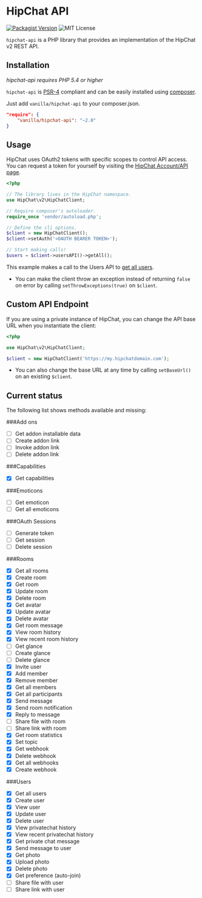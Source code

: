 HipChat API
==========

[![Packagist Version](https://img.shields.io/packagist/v/vanilla/hipchat-api.svg?style=flat-square)](https://packagist.org/packages/vanilla/hipchat-api)
![MIT License](https://img.shields.io/packagist/l/vanilla/hipchat-api.svg?style=flat-square)

`hipchat-api` is a PHP library that provides an implementation of the HipChat v2 REST API.

Installation
------------

*hipchat-api requires PHP 5.4 or higher*

`hipchat-api` is [PSR-4](https://github.com/php-fig/fig-standards/blob/master/accepted/PSR-4-autoloader.md) compliant and can be easily installed using [composer](//getcomposer.org). 

Just add `vanilla/hipchat-api` to your composer.json.

```json
"require": {
    "vanilla/hipchat-api": "~2.0"
}
```

Usage
-----

HipChat uses OAuth2 tokens with specific scopes to control API access. You can request a token for yourself by visiting the [HipChat Account/API page](https://www.hipchat.com/account/api).

```php
<?php

// The library lives in the HipChat namespace.
use HipChat\v2\HipChatClient;

// Require composer's autoloader.
require_once 'vendor/autoload.php';

// Define the cli options.
$client = new HipChatClient();
$client->setAuth('<OAUTH BEARER TOKEN>');

// Start making calls!
$users = $client->usersAPI()->getAll();
```

This example makes a call to the Users API to [get all users](https://www.hipchat.com/docs/apiv2/method/get_all_users).

* You can make the client throw an exception instead of returning `false` on error by calling `setThrowExceptions(true)` on `$client`.

Custom API Endpoint
-------------------

If you are using a private instance of HipChat, you can change the API base URL when you instantiate the client:

```php
<?php

use HipChat\v2\HipChatClient;

$client = new HipChatClient('https://my.hipchatdomain.com');
```

* You can also change the base URL at any time by calling `setBaseUrl()` on an existing `$client`.

Current status
--------------

The following list shows methods available and missing:

###Add ons
- [ ] Get addon installable data
- [ ] Create addon link
- [ ] Invoke addon link
- [ ] Delete addon link

###Capabilities
- [x] Get capabilities

###Emoticons
- [ ] Get emoticon
- [ ] Get all emoticons

###OAuth Sessions
- [ ] Generate token
- [ ] Get session
- [ ] Delete session

###Rooms
- [x] Get all rooms
- [x] Create room
- [x] Get room
- [x] Update room
- [x] Delete room
- [x] Get avatar
- [X] Update avatar
- [X] Delete avatar
- [x] Get room message
- [x] View room history
- [x] View recent room history
- [ ] Get glance
- [ ] Create glance
- [ ] Delete glance
- [x] Invite user
- [x] Add member
- [x] Remove member
- [x] Get all members
- [x] Get all participants
- [x] Send message
- [x] Send room notification
- [x] Reply to message
- [ ] Share file with room
- [ ] Share link with room
- [x] Get room statistics
- [x] Set topic
- [x] Get webhook
- [x] Delete webhook
- [x] Get all webhooks
- [x] Create webhook

###Users
- [x] Get all users
- [x] Create user
- [x] View user
- [x] Update user
- [x] Delete user
- [x] View privatechat history
- [x] View recent privatechat history
- [x] Get private chat message
- [x] Send message to user
- [x] Get photo
- [x] Upload photo
- [x] Delete photo
- [x] Get preference (auto-join)
- [ ] Share file with user
- [ ] Share link with user
